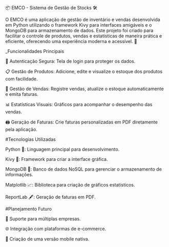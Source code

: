 📦 EMCO - Sistema de Gestão de Stocks 🛠️

O EMCO é uma aplicação de gestão de inventário e vendas desenvolvida em Python utilizando o framework Kivy para interfaces amigáveis e o MongoDB para armazenamento de dados.
Este projeto foi criado para facilitar o controle de produtos, vendas e estatísticas de maneira prática e eficiente, oferecendo uma experiência moderna e acessível. 🚀

_Funcionalidades Principais

🔑 Autenticação Segura: Tela de login para proteger os dados.

📋 Gestão de Produtos: Adicione, edite e visualize o estoque dos produtos com facilidade.

🛒 Gestão de Vendas: Registre vendas, atualize o estoque automaticamente e emita faturas.

📊 Estatísticas Visuais: Gráficos para acompanhar o desempenho das vendas.

🖨️ Geração de Faturas: Crie faturas personalizadas em PDF diretamente pela aplicação.

#Tecnologias Utilizadas

Python 🐍: Linguagem principal para desenvolvimento.

Kivy 🎨: Framework para criar a interface gráfica.

MongoDB 🍃: Banco de dados NoSQL para gerenciar o armazenamento de informações.

Matplotlib 📈: Biblioteca para criação de gráficos estatísticos.

ReportLab 🖋️: Geração de faturas em PDF.

#Planejamento Futuro

🚀 Suporte para múltiplas empresas.

🌐 Integração com plataformas de e-commerce.

📱 Criação de uma versão mobile nativa.
